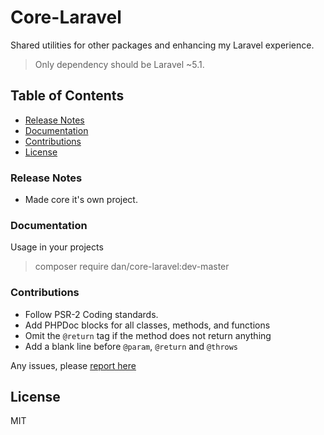 # Core-Laravel

Shared utilities for other packages and enhancing my Laravel experience. 

> Only dependency should be Laravel ~5.1.


## Table of Contents

- [Release Notes](#notes)
- [Documentation](#documentation)
- [Contributions](#contributions)
- [License](#license)


### Release Notes<a name="notes"></a>

- Made core it's own project.


### Documentation<a name="docs"></a>

Usage in your projects

>   composer require dan/core-laravel:dev-master


### Contributions<a name="contributions"></a>

- Follow PSR-2 Coding standards.
- Add PHPDoc blocks for all classes, methods, and functions
- Omit the `@return` tag if the method does not return anything
- Add a blank line before `@param`, `@return` and `@throws`

Any issues, please [report here](https://github.com/danrichards/core-laravel/issues)


## License<a name="license"></a>

MIT
